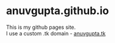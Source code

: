 # anuvgupta.github.io
This is my github pages site.  
I use a custom .tk domain - [anuvgupta.tk](http://anuvgupta.tk/)
